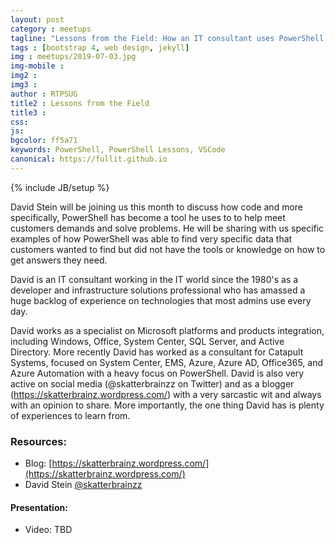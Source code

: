 ```yaml
---
layout: post
category : meetups
tagline: "Lessons from the Field: How an IT consultant uses PowerShell to get the job done"
tags : [bootstrap 4, web design, jekyll]
img : meetups/2019-07-03.jpg
img-mobile : 
img2 : 
img3 : 
author : RTPSUG
title2 : Lessons from the Field
title3 : 
css: 
js: 
bgcolor: ff5a71
keywords: PowerShell, PowerShell Lessons, VSCode
canonical: https://fullit.github.io
---
```

{% include JB/setup %}

David Stein will be joining us this month to discuss how code and more specifically, PowerShell has become a tool he uses to to help meet customers demands and solve problems. He will be sharing with us specific examples of how PowerShell was able to find very specific data that customers wanted to find but did not have the tools or knowledge on how to get answers they need.

<!--more-->

David is an IT consultant working in the IT world since the 1980's as a developer and infrastructure solutions professional who has amassed a huge backlog of experience on technologies that most admins use every day.

David works as a specialist on Microsoft platforms and products integration, including Windows, Office, System Center, SQL Server, and Active Directory. More recently David has worked as a consultant for Catapult Systems, focused on System Center, EMS, Azure, Azure AD, Office365, and Azure Automation with a heavy focus on PowerShell. David is also very active on social media (@skatterbrainzz on Twitter) and as a blogger (https://skatterbrainz.wordpress.com/) with a very sarcastic wit and always with an opinion to share. More importantly, the one thing David has is plenty of experiences to learn from.

### Resources:
- Blog: [https://skatterbrainz.wordpress.com/](https://skatterbrainz.wordpress.com/)
- David Stein [@skatterbrainzz](https://twitter.com/skatterbrainzz)

#### Presentation:
- Video: TBD
